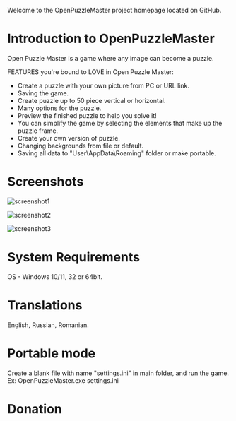 Welcome to the OpenPuzzleMaster project homepage located on GitHub.

# Introduction to OpenPuzzleMaster
Open Puzzle Master is a game where any image can become a puzzle.

FEATURES you're bound to LOVE in Open Puzzle Master:
- Create a puzzle with your own picture from PC or URL link.
- Saving the game.
- Create puzzle up to 50 piece vertical or horizontal.
- Many options for the puzzle.
- Preview the finished puzzle to help you solve it!
- You can simplify the game by selecting the elements that make up the puzzle frame.
- Create your own version of puzzle.
- Changing backgrounds from file or default.
- Saving all data to "User\AppData\Roaming" folder or make portable.

# Screenshots

![screenshot1](https://github.com/gorbatiiivan/OpenPuzzleMaster/assets/84850541/c163a32f-1c4d-46b8-97a3-1bbd19b8e96b)

![screenshot2](https://github.com/gorbatiiivan/OpenPuzzleMaster/assets/84850541/e4ab2330-e96d-4bdd-a881-b53a9bface13)

![screenshot3](https://github.com/gorbatiiivan/OpenPuzzleMaster/assets/84850541/c73ba1bf-89ee-46ad-a963-694a9f31ba4e)



# System Requirements 
OS - Windows 10/11, 32 or 64bit.


# Translations
English, Russian, Romanian.

# Portable mode
Create a blank file with name "settings.ini" in main folder, and run the game.
Ex: OpenPuzzleMaster.exe
    settings.ini


# Donation
